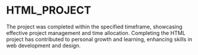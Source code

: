 # HTML_PROJECT
The project was completed within the specified timeframe, showcasing effective project management and time allocation.
Completing the HTML project has contributed to personal growth and learning, enhancing skills in web development and design.
